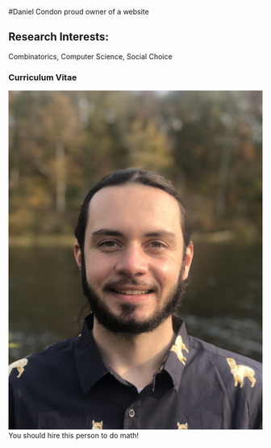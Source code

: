#Daniel Condon
proud owner of a website

## Research Interests:
Combinatorics, Computer Science, Social Choice

### Curriculum Vitae

![Image of Daniel](Dan.jpeg)
You should hire this person to do math!
